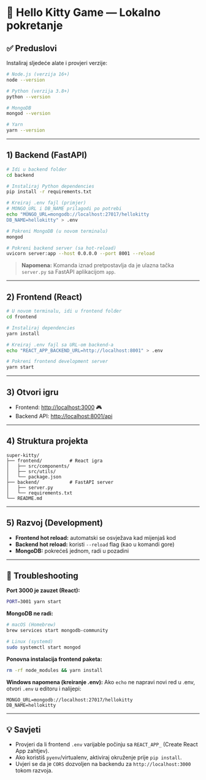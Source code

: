 # 🎀 Hello Kitty Game — Lokalno pokretanje

## ✅ Preduslovi

Instaliraj sljedeće alate i provjeri verzije:

```bash
# Node.js (verzija 16+)
node --version

# Python (verzija 3.8+)
python --version

# MongoDB
mongod --version

# Yarn
yarn --version
```

---

## 1) Backend (FastAPI)

```bash
# Idi u backend folder
cd backend

# Instaliraj Python dependencies
pip install -r requirements.txt

# Kreiraj .env fajl (primjer)
# MONGO_URL i DB_NAME prilagodi po potrebi
echo "MONGO_URL=mongodb://localhost:27017/hellokitty
DB_NAME=hellokitty" > .env

# Pokreni MongoDB (u novom terminalu)
mongod

# Pokreni backend server (sa hot-reload)
uvicorn server:app --host 0.0.0.0 --port 8001 --reload
```

> **Napomena:** Komanda iznad pretpostavlja da je ulazna tačka `server.py` sa FastAPI aplikacijom `app`.

---

## 2) Frontend (React)

```bash
# U novom terminalu, idi u frontend folder
cd frontend

# Instaliraj dependencies
yarn install

# Kreiraj .env fajl sa URL-om backend-a
echo "REACT_APP_BACKEND_URL=http://localhost:8001" > .env

# Pokreni frontend development server
yarn start
```

---

## 3) Otvori igru

* Frontend: [http://localhost:3000](http://localhost:3000) 🎮
* Backend API: [http://localhost:8001/api](http://localhost:8001/api)

---

## 4) Struktura projekta

```
super-kitty/
├── frontend/          # React igra
│   ├── src/components/
│   ├── src/utils/
│   └── package.json
├── backend/           # FastAPI server
│   ├── server.py
│   └── requirements.txt
└── README.md
```

---

## 5) Razvoj (Development)

* **Frontend hot reload:** automatski se osvježava kad mijenjaš kod
* **Backend hot reload:** koristi `--reload` flag (kao u komandi gore)
* **MongoDB:** pokrećeš jednom, radi u pozadini

---

## 🔧 Troubleshooting

**Port 3000 je zauzet (React):**

```bash
PORT=3001 yarn start
```

**MongoDB ne radi:**

```bash
# macOS (Homebrew)
brew services start mongodb-community

# Linux (systemd)
sudo systemctl start mongod
```

**Ponovna instalacija frontend paketa:**

```bash
rm -rf node_modules && yarn install
```

**Windows napomena (kreiranje .env):**
Ako `echo` ne napravi novi red u .env, otvori `.env` u editoru i nalijepi:

```
MONGO_URL=mongodb://localhost:27017/hellokitty
DB_NAME=hellokitty
```

---

## 💡 Savjeti

* Provjeri da li frontend `.env` varijable počinju sa `REACT_APP_` (Create React App zahtjev).
* Ako koristiš `pyenv`/virtualenv, aktiviraj okruženje prije `pip install`.
* Uvjeri se da je `CORS` dozvoljen na backendu za `http://localhost:3000` tokom razvoja.